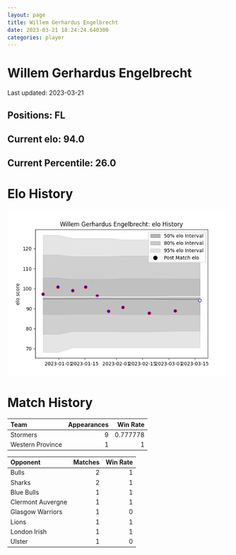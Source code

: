 ```yaml
---  
layout: page  
title: Willem Gerhardus Engelbrecht  
date: 2023-03-21 18:24:24.640300  
categories: player  
---
```

# Willem Gerhardus Engelbrecht


Last updated: 2023-03-21
## Positions: FL

## Current elo: 94.0

## Current Percentile: 26.0

# Elo History


![elo history](history_WillemGerhardusEngelbrecht.png)
# Match History


| Team             |   Appearances |   Win Rate |
|:-----------------|--------------:|-----------:|
| Stormers         |             9 |   0.777778 |
| Western Province |             1 |   1        |

| Opponent          |   Matches |   Win Rate |
|:------------------|----------:|-----------:|
| Bulls             |         2 |          1 |
| Sharks            |         2 |          1 |
| Blue Bulls        |         1 |          1 |
| Clermont Auvergne |         1 |          1 |
| Glasgow Warriors  |         1 |          0 |
| Lions             |         1 |          1 |
| London Irish      |         1 |          1 |
| Ulster            |         1 |          0 |